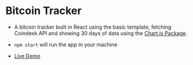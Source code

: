# Bitcoin Tracker

- A bitcoin tracker built in React using the basic template, fetching Coindexk API and showing 30 days of data using the [Chart.js Package](https://github.com/reactchartjs/react-chartjs-2).

- `npm start` will run the app in your machine

- [Live Demo](https://aanmeba.github.io/bitcoin-tracker)
